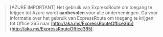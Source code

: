 > [AZURE.IMPORTANT]
> Het gebruik van ExpressRoute om toegang te krijgen tot Azure wordt **aanbevolen** voor alle ondernemingen. Ga voor informatie over het gebruik van ExpressRoute om toegang te krijgen tot Office 365 naar [http://aka.ms/ExpressRouteOffice365](http://aka.ms/ExpressRouteOffice365).

<!--HONumber=Sep16_HO3-->


